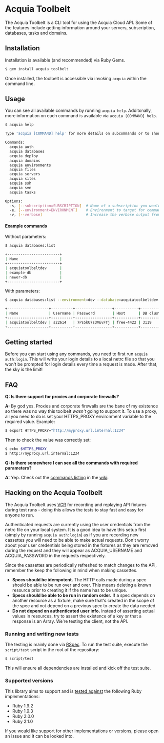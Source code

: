 # Acquia Toolbelt

The Acquia Toolbelt is a CLI tool for using the Acquia Cloud API. Some of the
features include getting information around your servers, subscription,
databases, tasks and domains.

## Installation

Installation is available (and recommended) via Ruby Gems.

```bash
$ gem install acquia_toolbelt
```

Once installed, the toolbelt is accessible via invoking `acquia` within the
command line.

## Usage
You can see all available commands by running `acquia help`. Additonally, more
information on each command is available via `acquia [COMMAND] help`.

```bash
$ acquia help

Type 'acquia [COMMAND] help' for more details on subcommands or to show example usage.

Commands:
  acquia auth
  acquia databases
  acquia deploy
  acquia domains
  acquia environments
  acquia files
  acquia servers
  acquia sites
  acquia ssh
  acquia svn
  acquia tasks

Options:
  -s, [--subscription=SUBSCRIPTION]  # Name of a subscription you would like to target.
  -e, [--environment=ENVIRONMENT]    # Environment to target for commands.
  -v, [--verbose]                    # Increase the verbose output from the commands.
```

#### Example commands

Without parameters:

```bash
$ acquia databases:list

+------------------------+
| Name                   |
+------------------------+
| acquiatoolbeltdev      |
| example-db             |
| newer-db               |
+------------------------+
```

With parameters:

```bash
$ acquia databases:list --environment=dev --database=acquiatoolbeltdev

+-------------------+----------+-----------------+-----------+------------+----------------------+
| Name              | Username | Password        | Host      | DB cluster | Instance name        |
+-------------------+----------+-----------------+-----------+------------+----------------------+
| acquiatoolbeltdev | s22614   | 7Ps5kU7s3VEvFTj | free-4422 | 3119       | acquiatoolbeltdevdev |
+-------------------+----------+-----------------+-----------+------------+----------------------+

```

## Getting started

Before you can start using any commands, you need to first run
`acquia auth:login`. This will write your login details to a local netrc file so
that you won't be prompted for login details every time a request is made. After
that, the sky is the limit!

## FAQ

**Q: Is there support for proxies and corporate firewalls?**

**A:** By god yes. Proxies and corporate firewalls are the bane of my existence
so there was no way this toolbelt _wasn't_ going to support it. To use a proxy,
all you need to do is set your HTTPS_PROXY environment variable to the required
value. Example:

```bash
$ export HTTPS_PROXY="http://myproxy.url.internal:1234"
```

Then to check the value was correctly set:

```bash
$ echo $HTTPS_PROXY
$ http://myproxy.url.internal:1234
```

**Q: Is there somewhere I can see all the commands with required parameters?**

**A:** Yep. Check out the
[commands listing](https://github.com/jacobbednarz/acquia-toolbelt/wiki/Commands)
in the [wiki](https://github.com/jacobbednarz/acquia-toolbelt/wiki).

## Hacking on the Acquia Toolbelt

The Acquia Toolbelt uses [VCR](https://github.com/vcr/vcr) for recording and
replaying API fixtures during test runs - doing this allows the tests to stay
fast and easy for anyone to run.

Authenticated requests are currently using the user credentials from the netrc
file on your local system. It is a good idea to have this setup first (simply
by running `acquia auth:login`) as if you are recording new cassettes you will
need to be able to make actual requests. Don't worry about your user credentials
being stored in the fixtures as they are removed during the request and they
will appear as ACQUIA_USERNAME and ACQUIA_PASSWORD in the requests
respectively.

Since the cassettes are periodically refreshed to match changes to the API,
remember the keep the following in mind when making cassettes.

* **Specs should be idempotent.** The HTTP calls made during a spec should be
  able to be run over and over. This means deleting a known resource prior to
  creating it if the name has to be unique.
* **Specs should be able to be run in random order.** If a spec depends on
  another resource as a fixture, make sure that's created in the scope of the
  spec and not depend on a previous spec to create the data needed.
* **Do not depend on authenticated user info.** Instead of asserting actual
  values in resources, try to assert the existence of a key or that a response
  is an Array. We're testing the client, not the API.

### Running and writing new tests

The testing is mainly done via [RSpec](https://github.com/rspec/rspec). To run
the test suite, execute the `script/test` script in the root of the repository:

```bash
$ script/test
```

This will ensure all dependencies are installed and kick off the test suite.

### Supported versions

This library aims to support and is [tested against](https://travis-ci.org/jacobbednarz/acquia-toolbelt) the following Ruby implementations:

* Ruby 1.9.2
* Ruby 1.9.3
* Ruby 2.0.0
* Ruby 2.1.0

If you would like support for other implementations or versions, please open an
issue and it can be looked into.
